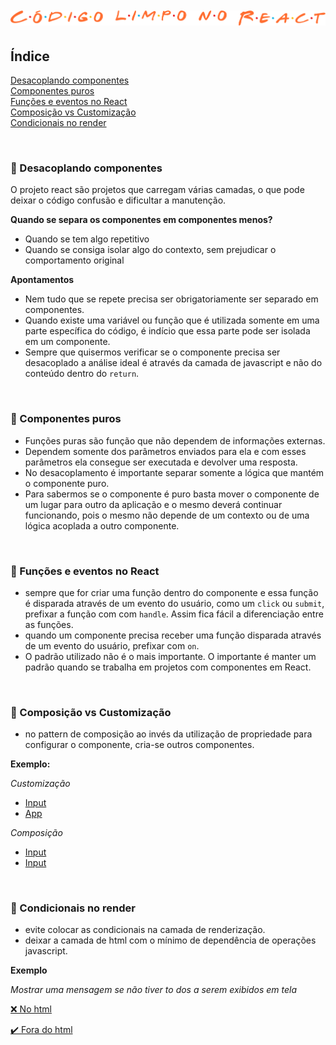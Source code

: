 <h1 align="center">
  <img src="../.github/react.png" alt="Código limpo no React">
</h1>

## Índice
[Desacoplando componentes](#id01)<br>
[Componentes puros](#id02)<br>
[Funções e eventos no React](#id03)<br>
[Composição vs Customização](#id04)<br>
[Condicionais no render](#id05)<br>

<br>

<div id="id01"></div>

### 📌 Desacoplando componentes
O projeto react são projetos que carregam várias camadas, o que pode deixar o código confusão e dificultar a manutenção.

**Quando se separa os componentes em componentes menos?**
- Quando se tem algo repetitivo
- Quando se consiga isolar algo do contexto, sem prejudicar o comportamento original

**Apontamentos**
- Nem tudo que se repete precisa ser obrigatoriamente ser separado em componentes.
- Quando existe uma variável ou função que é utilizada somente em uma parte específica do código, é indício que essa parte pode ser isolada em um componente.
- Sempre que quisermos verificar se o componente precisa ser desacoplado a análise ideal é através da camada de javascript e não do conteúdo dentro do `return`.

<br>

<div id="id02"></div>

### 📌 Componentes puros
- Funções puras são função que não dependem de informações externas. 
- Dependem somente dos parâmetros enviados para ela e com esses parâmetros ela consegue ser executada e devolver uma resposta.
- No desacoplamento é importante separar somente a lógica que mantém o componente puro.
- Para sabermos se o componente é puro basta mover o componente de um lugar para outro da aplicação e o mesmo deverá continuar funcionando, pois o mesmo não depende de um contexto ou de uma lógica acoplada a outro componente.

<br>

<div id="id03"></div>

### 📌 Funções e eventos no React
- sempre que for criar uma função dentro do componente e essa função é disparada através de um evento do usuário, como um `click` ou `submit`, prefixar a função com com `handle`. Assim fica fácil a diferenciação entre as funções.
- quando um componente precisa receber uma função disparada através de um evento do usuário, prefixar com `on`.
- O padrão utilizado não é o mais importante. O importante é manter um padrão quando se trabalha em projetos com componentes em React.

<br>

<div id="id04"></div>

### 📌 Composição vs Customização
- no pattern de composição ao invés da utilização de propriedade para configurar o componente, cria-se outros componentes.

**Exemplo:**

  *Customização*
  - [Input](../react-app/src/example/Input.tsx)
  - [App](../react-app/src/example/App.tsx)
  
  *Composição*
  - [Input](../react-app/src/components/Input.tsx)
  - [Input](../react-app/src/App.tsx)

<br>

<div id="id05"></div>

### 📌 Condicionais no render
- evite colocar as condicionais na camada de renderização.
- deixar a camada de html com o mínimo de dependência de operações javascript.

**Exemplo**

*Mostrar uma mensagem se não tiver to dos a serem exibidos em tela*

[❌ No html](../react-app/src/example/App.tsx)

[✔️ Fora do html](../react-app/src/App.tsx)

<br>
